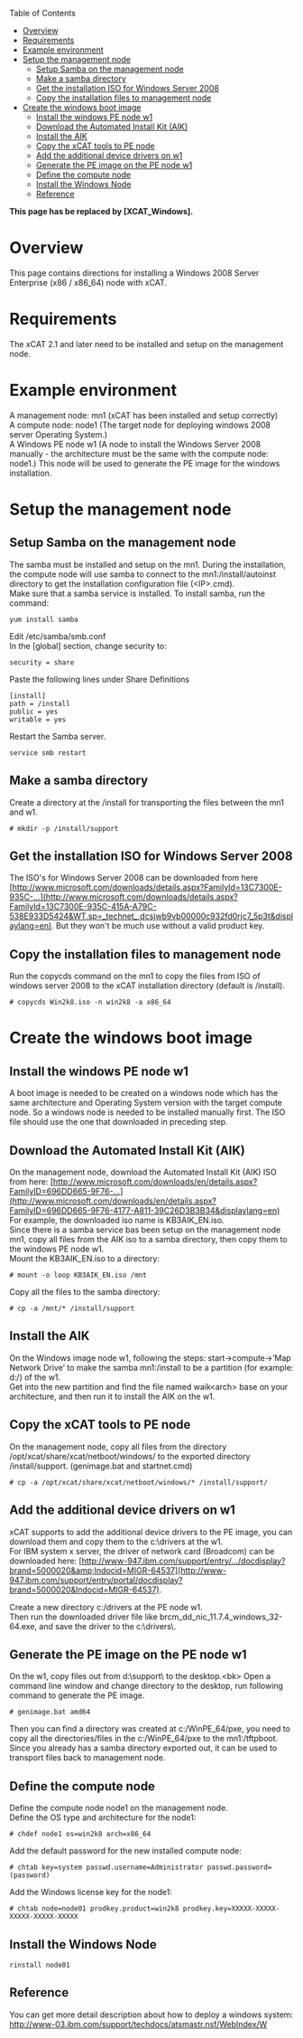 <!-- START doctoc generated TOC please keep comment here to allow auto update -->
<!-- DON'T EDIT THIS SECTION, INSTEAD RE-RUN doctoc TO UPDATE -->
Table of Contents

- [Overview](#overview)
- [Requirements](#requirements)
- [Example environment](#example-environment)
- [Setup the management node](#setup-the-management-node)
  - [Setup Samba on the management node](#setup-samba-on-the-management-node)
  - [Make a samba directory](#make-a-samba-directory)
  - [Get the installation ISO for Windows Server 2008](#get-the-installation-iso-for-windows-server-2008)
  - [Copy the installation files to management node](#copy-the-installation-files-to-management-node)
- [Create the windows boot image](#create-the-windows-boot-image)
  - [Install the windows PE node w1](#install-the-windows-pe-node-w1)
  - [Download the Automated Install Kit (AIK)](#download-the-automated-install-kit-aik)
  - [Install the AIK](#install-the-aik)
  - [Copy the xCAT tools to PE node](#copy-the-xcat-tools-to-pe-node)
  - [Add the additional device drivers on w1](#add-the-additional-device-drivers-on-w1)
  - [Generate the PE image on the PE node w1](#generate-the-pe-image-on-the-pe-node-w1)
  - [Define the compute node](#define-the-compute-node)
  - [Install the Windows Node](#install-the-windows-node)
  - [Reference](#reference)

<!-- END doctoc generated TOC please keep comment here to allow auto update -->

**This page has be replaced by [XCAT_Windows].**


# Overview

This page contains directions for installing a Windows 2008 Server Enterprise (x86 / x86_64) node with xCAT.  


# Requirements

The xCAT 2.1 and later need to be installed and setup on the management node.  


# Example environment

A management node: mn1 (xCAT has been installed and setup correctly)  
A compute node: node1 (The target node for deploying windows 2008 server Operating System.)  
A Windows PE node w1 (A node to install the Windows Server 2008 manually - the architecture must be the same with the compute node: node1.) This node will be used to generate the PE image for the windows installation. 

# Setup the management node

## Setup Samba on the management node

The samba must be installed and setup on the mn1. During the installation, the compute node will use samba to connect to the mn1:/install/autoinst directory to get the installation configuration file (&lt;IP&gt;.cmd).  
Make sure that a samba service is installed. To install samba, run the command: 
    
    yum install samba

Edit /etc/samba/smb.conf  
In the [global] section, change security to: 
    
    security = share

Paste the following lines under Share Definitions 
    
    [install]
    path = /install
    public = yes
    writable = yes

Restart the Samba server. 
    
    service smb restart

## Make a samba directory

Create a directory at the /install for transporting the files between the mn1 and w1. 
    
    # mkdir -p /install/support

  


## Get the installation ISO for Windows Server 2008

The ISO's for Windows Server 2008 can be downloaded from here [http://www.microsoft.com/downloads/details.aspx?FamilyId=13C7300E-935C-...](http://www.microsoft.com/downloads/details.aspx?FamilyId=13C7300E-935C-415A-A79C-538E933D5424&WT.sp=_technet_,dcsjwb9vb00000c932fd0rjc7_5p3t&displaylang=en). But they won't be much use without a valid product key. 

## Copy the installation files to management node

Run the copycds command on the mn1 to copy the files from ISO of windows server 2008 to the xCAT installation directory (default is /install). 
    
    # copycds Win2k8.iso -n win2k8 -a x86_64

# Create the windows boot image

## Install the windows PE node w1

A boot image is needed to be created on a windows node which has the same architecture and Operating System version with the target compute node. So a windows node is needed to be installed manually first. The ISO file should use the one that downloaded in preceding step. 

## Download the Automated Install Kit (AIK)

On the management node, download the Automated Install Kit (AIK) ISO from here: [http://www.microsoft.com/downloads/en/details.aspx?FamilyID=696DD665-9F76-...](http://www.microsoft.com/downloads/en/details.aspx?FamilyID=696DD665-9F76-4177-A811-39C26D3B3B34&displaylang=en)  
For example, the downloaded iso name is KB3AIK_EN.iso.  
Since there is a samba service bas been setup on the management node mn1, copy all files from the AIK iso to a samba directory, then copy them to the windows PE node w1.  
Mount the KB3AIK_EN.iso to a directory: 
    
    # mount -o loop KB3AIK_EN.iso /mnt

Copy all the files to the samba directory: 
    
    # cp -a /mnt/* /install/support

## Install the AIK

On the Windows image node w1, following the steps: start-&gt;compute-&gt;’Map Network Drive’ to make the samba mn1:/install to be a partition (for example: d:/) of the w1.  
Get into the new partition and find the file named waik&lt;arch&gt; base on your architecture, and then run it to install the AIK on the w1. 

## Copy the xCAT tools to PE node

On the management node, copy all files from the directory /opt/xcat/share/xcat/netboot/windows/ to the exported directory /install/support. (genimage.bat and startnet.cmd) 
    
    # cp -a /opt/xcat/share/xcat/netboot/windows/* /install/support/

## Add the additional device drivers on w1

xCAT supports to add the additional device drivers to the PE image, you can download them and copy them to the c:\drivers at the w1.  
For IBM system x server, the driver of network card (Broadcom) can be downloaded here: [http://www-947.ibm.com/support/entry/.../docdisplay?brand=5000020&amp;lndocid=MIGR-64537](http://www-947.ibm.com/support/entry/portal/docdisplay?brand=5000020&lndocid=MIGR-64537).   


Create a new directory c:/drivers at the PE node w1.  
Then run the downloaded driver file like brcm_dd_nic_11.7.4_windows_32-64.exe, and save the driver to the c:\drivers\\. 

## Generate the PE image on the PE node w1

On the w1, copy files out from d:\support\ to the desktop.&lt;bk&gt; Open a command line window and change directory to the desktop, run following command to generate the PE image. 
    
    # genimage.bat amd64

Then you can find a directory was created at c:/WinPE_64/pxe, you need to copy all the directories/files in the c:/WinPE_64/pxe to the mn1:/tftpboot. Since you already has a samba directory exported out, it can be used to transport files back to management node. 

## Define the compute node

Define the compute node node1 on the management node.  
Define the OS type and architecture for the node1: 
    
    # chdef node1 os=win2k8 arch=x86_64

Add the default password for the new installed compute node: 
    
    # chtab key=system passwd.username=Administrator passwd.password=(password)

Add the Windows license key for the node1: 
    
    # chtab node=node01 prodkey.product=win2k8 prodkey.key=XXXXX-XXXXX-XXXXX-XXXXX-XXXXX

## Install the Windows Node
    
    rinstall node01

## Reference

You can get more detail description about how to deploy a windows system: http://www-03.ibm.com/support/techdocs/atsmastr.nsf/WebIndex/W 
